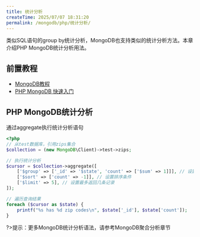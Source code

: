 ```yaml
---
title: 统计分析
createTime: 2025/07/07 18:31:20
permalink: /mongodb/php/统计分析/
---
```

类似SQL语句的group by统计分析，MongoDB也支持类似的统计分析方法。本章介绍PHP MongoDB统计分析用法。

## 前置教程
- <a href='/#/数据库/mongodb/README'>MongoDB教程</a>
- <a href='/#/编程语言/php/mongdb/fast_induction'>PHP MongoDB 快速入门</a>

## PHP MongoDB统计分析

通过aggregate执行统计分析语句
```php
<?php
// 从test数据库，引用zips集合
$collection = (new MongoDB\Client)->test->zips;

// 执行统计分析
$cursor = $collection->aggregate([
    ['$group' => ['_id' => '$state', 'count' => ['$sum' => 1]]], // 设置分组条件，类似SQL的group by
    ['$sort' => ['count' => -1]], // 设置排序条件
    ['$limit' => 5], // 设置最多返回几条记录
]);

// 遍历查询结果
foreach ($cursor as $state) {
    printf("%s has %d zip codes\n", $state['_id'], $state['count']);
}
```

?>提示：更多MongoDB统计分析语法，请参考MongoDB聚合分析章节